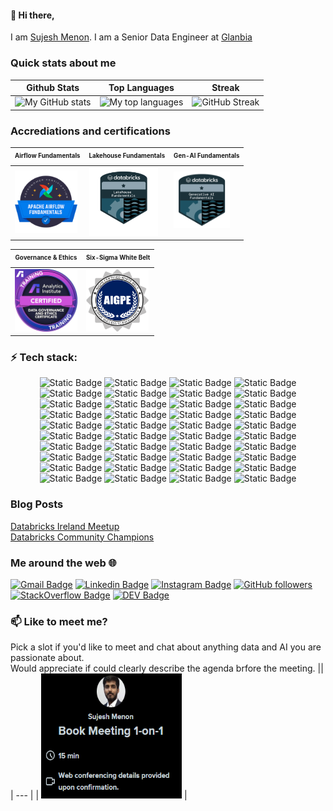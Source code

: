 #### 👋 Hi there, 
I am [Sujesh Menon](https://ie.linkedin.com/in/sujesh-menon-1010/). I am a Senior Data Engineer at [Glanbia](https://careers.glanbia.com/go/Glanbia-Business-Services/1346801/) 

<!--
**Menotron/Menotron** is a ✨ _special_ ✨ repository because its `README.md` (this file) appears on your GitHub profile.

Here are some ideas to get you started:

- 🔭 I’m currently working on ...
- 🌱 I’m currently learning ...
- 👯 I’m looking to collaborate on ...
- 🤔 I’m looking for help with ...
- 💬 Ask me about ...
- 📫 How to reach me: ...
- 😄 Pronouns: ...
- ⚡ Fun fact: ...
-->

### Quick stats about me
| Github Stats | Top Languages | Streak |
| --- | --- | --- |
| ![My GitHub stats](https://github-readme-stats-sigma-five.vercel.app/api?username=Menotron&hide=contribs,stars&show_icons=true&theme=chartreuse-dark&count_private=true&hide_border=true) | ![My top languages](https://github-readme-stats-sigma-five.vercel.app/api/top-langs/?username=Menotron&show_icons=true&theme=chartreuse-dark&count_private=true&layout=compact&hide_border=true&hide=roff,c,css&langs_count=6) | ![GitHub Streak](https://streak-stats.demolab.com/?user=Menotron&theme=chartreuse-dark&hide_border=true) |


### Accrediations and certifications

|<sub><sup>Airflow Fundamentals</sup></sub>|<sub><sup>Lakehouse Fundamentals</sup></sub>|<sub><sup>Gen-AI Fundamentals</sup></sub>|
| --- | --- | --- |
| [<img src="https://github.com/Menotron/menotron.github.io/blob/64e61376a2a7b32446b6006e65b16ba8e4f2a654/assets/images/astronomer-apache-airflow-fundamentals.png" width="100" height="100" alt="Apache Airflow Fundamentals">](https://www.credly.com/badges/6c164d93-09eb-4ee6-a1a8-8c00c3ea4f1c/public_url) | <sub>[<img src="https://github.com/Menotron/menotron.github.io/blob/1327eb05d8f694325f3f7fb1a4efa34945916c99/assets/images/902f644e-4ff9-458a-b9ef-f0582e411052.png" width="110" height="110" alt="Databricks">](https://credentials.databricks.com/b55dc7c3-df99-4a01-8547-883f44b2c53f#gs.immdp2)</sub> | <sup>[<img src="https://github.com/Menotron/menotron.github.io/blob/edf9027d0beb49d53b727345014bc9680c763701/assets/images/6f39ca6a-f57c-4add-9ead-3c2db5fbfb72.png" width="90" height="90" alt="Databricks">](https://credentials.databricks.com/96a2e27a-2e14-4810-9f68-134c7e2e12a5#acc.pFgCbI1n) </sup>|

|<sub><sup>Governance & Ethics</sup></sub>|<sub><sup>Six-Sigma White Belt </sup></sub>|
| --- | --- |
| [<img src="https://github.com/Menotron/menotron.github.io/blob/6cddf5652a4885a6da756321b0327bb8ffdb2154/assets/images/certificate-in-data-governance-ethics.png" width="100" height="100" alt="Certificate in Data Governance & Ethics">](https://www.credly.com/badges/5cf3f1af-ad50-4ee6-91aa-fa7ff5d9341e/public_url) | [<img src="https://github.com/Menotron/menotron.github.io/blob/2ccc36ea19be2bc3534306e3902e30717d3fe201/assets/images/aigpe-certified-six-sigma-white-belt-badge.png" width="100" height="100" alt="Six Sigma White Belt">](https://glanbia.udemy.com/certificate/UC-6647a279-3579-4458-88aa-acf988ed3824/?utm_campaign=email&utm_medium=email&utm_source=sendgrid.com) |


### ⚡ Tech stack:
<p align="center">
<img alt="Static Badge" src="https://img.shields.io/badge/databricks-black?style=plastic&logo=Databricks">
<img alt="Static Badge" src="https://img.shields.io/badge/python-black?style=plastic&logo=python">
<img alt="Static Badge" src="https://img.shields.io/badge/scala-black?style=plastic&logo=scala&logoColor=%23DC322F">
<img alt="Static Badge" src="https://img.shields.io/badge/javascript-black?style=plastic&logo=javascript&logoColor=%23F7DF1E">
<img alt="Static Badge" src="https://img.shields.io/badge/r-black?style=plastic&logo=r&logoColor=%23276DC3">
<img alt="Static Badge" src="https://img.shields.io/badge/openai-black?style=plastic&logo=openai&logoColor=%23412991">
<img alt="Static Badge" src="https://img.shields.io/badge/airbyte-black?style=plastic&logo=airbyte&logoColor=%23615EFF">
<img alt="Static Badge" src="https://img.shields.io/badge/airflow-black?style=plastic&logo=apacheairflow&logoColor=%23017CEE">
<img alt="Static Badge" src="https://img.shields.io/badge/hadoop-black?style=plastic&logo=apachehadoop&logoColor=%2366CCFF">
<img alt="Static Badge" src="https://img.shields.io/badge/hive-black?style=plastic&logo=apachehive&logoColor=%23FDEE21">
<img alt="Static Badge" src="https://img.shields.io/badge/kafka-black?style=plastic&logo=apachekafka&logoColor=%23231F20">
<img alt="Static Badge" src="https://img.shields.io/badge/hivemq-black?style=plastic&logo=hivemq&logoColor=%23FFC000">  
<img alt="Static Badge" src="https://img.shields.io/badge/bash-black?style=plastic&logo=gnubash&logoColor=%234EAA25">
<img alt="Static Badge" src="https://img.shields.io/badge/spark-black?style=plastic&logo=apachespark&logoColor=%23E25A1C">
<img alt="Static Badge" src="https://img.shields.io/badge/nifi-black?style=plastic&logo=apachenifi&logoColor=%23728E9B">
<img alt="Static Badge" src="https://img.shields.io/badge/alteryx-black?style=plastic&logo=alteryx&logoColor=%230078C0">
<img alt="Static Badge" src="https://img.shields.io/badge/flink-black?style=plastic&logo=apacheflink&logoColor=%23E6526F">
<img alt="Static Badge" src="https://img.shields.io/badge/hbase-black?style=plastic&logo=apachehbase&logoColor=%23BE160C">
<img alt="Static Badge" src="https://img.shields.io/badge/lucene-black?style=plastic&logo=apachelucene&logoColor=%23019B8F">
<img alt="Static Badge" src="https://img.shields.io/badge/parquet-black?style=plastic&logo=apacheparquet&logoColor=%2350ABF1">
<img alt="Static Badge" src="https://img.shields.io/badge/superset-black?style=plastic&logo=apachesuperset&logoColor=%2320A6C9">
<img alt="Static Badge" src="https://img.shields.io/badge/cassandra-black?style=plastic&logo=apachecassandra&logoColor=%231287B1">
<img alt="Static Badge" src="https://img.shields.io/badge/elasticsearch-black?style=plastic&logo=elasticsearch&logoColor=%23005571">
<img alt="Static Badge" src="https://img.shields.io/badge/kibana-black?style=plastic&logo=kibana&logoColor=%23005571">
<img alt="Static Badge" src="https://img.shields.io/badge/logstash-black?style=plastic&logo=logstash&logoColor=%23005571">
<img alt="Static Badge" src="https://img.shields.io/badge/grafana-black?style=plastic&logo=grafana&logoColor=%23F46800">
<img alt="Static Badge" src="https://img.shields.io/badge/redis-black?style=plastic&logo=redis&logoColor=%23FF4438">
<img alt="Static Badge" src="https://img.shields.io/badge/mongodb-black?style=plastic&logo=mongodb&logoColor=%2347A248">
<img alt="Static Badge" src="https://img.shields.io/badge/mysql-black?style=plastic&logo=mysql&logoColor=%234479A1">
<img alt="Static Badge" src="https://img.shields.io/badge/processing-black?style=plastic&logo=processingfoundation&logoColor=%23006699">
<img alt="Static Badge" src="https://img.shields.io/badge/json-black?style=plastic&logo=json">
<img alt="Static Badge" src="https://img.shields.io/badge/tableau-black?style=plastic&logo=tableau">
<img alt="Static Badge" src="https://img.shields.io/badge/dbt-black?style=plastic&logo=dbt&logoColor=%23FF694B">
<img alt="Static Badge" src="https://img.shields.io/badge/celery-black?style=plastic&logo=celery&logoColor=%2337814A">
<img alt="Static Badge" src="https://img.shields.io/badge/git-black?style=plastic&logo=git&logoColor=%23F05032">
<img alt="Static Badge" src="https://img.shields.io/badge/docker-black?style=plastic&logo=docker&logoColor=%232496ED">
<img alt="Static Badge" src="https://img.shields.io/badge/langchain-black?style=plastic&logo=langchain&logoColor=%231C3C3C">
<img alt="Static Badge" src="https://img.shields.io/badge/mlflow-black?style=plastic&logo=mlflow&logoColor=%230194E2">
<img alt="Static Badge" src="https://img.shields.io/badge/delta-black?style=plastic&logo=delta&logoColor=%23003366">
<img alt="Static Badge" src="https://img.shields.io/badge/fastapi-black?style=plastic&logo=fastapi&logoColor=%23009688">


</p>


### Blog Posts
[Databricks Ireland Meetup](https://community.databricks.com/t5/dublin/databricks-ireland-meetup/td-p/100333) <br>
[Databricks Community Champions](https://community.databricks.com/t5/databricks-community-champions/databricks-community-champion-december-2024-sujesh-menon/ba-p/101038) <br>


### Me around the web :globe_with_meridians:
  
[![Gmail Badge](https://img.shields.io/badge/-c14438?style=flat&logo=Gmail&logoColor=white)](mailto:smenon@tcd.ie "Connect via Email")
[![Linkedin Badge](https://img.shields.io/badge/-0072b1?style=flat&logo=Linkedin&logoColor=white)](https://ie.linkedin.com/in/sujesh-menon-1010/ "Connect on LinkedIn")
[![Instagram Badge](https://img.shields.io/badge/-C13584?style=flat&logo=Instagram&logoColor=white)](https://www.instagram.com/zoomindublin/ "Follow on Instagram")
[![GitHub followers](https://img.shields.io/badge/-0A0A0A??style=flat&logo=Github&logoColor=white)](https://github.com/Menotron/?tab=follow)
[![StackOverflow Badge](https://img.shields.io/badge/--FE7A16?style=flat&logo=Stack%20Overflow&logoColor=white&)](https://stackoverflow.com/users/12628668/menotron "StackOverflow")
[![DEV Badge](https://img.shields.io/badge/-0A0A0A?style=flat&logo=dev.to&logoColor=white)](https://dev.to/menotron)


### 📫 Like to meet me? 
Pick a slot if you'd like to meet and chat about anything data and AI you are passionate about.<br>Would appreciate if could clearly describe the agenda brfore the meeting.
||
| --- |
| [<img src="https://raw.githubusercontent.com/Menotron/menotron.github.io/main/.github/images/calendly_1.png" width="225" height="200" alt="meet_link">](https://calendly.com/smenon-1/meeting) |
